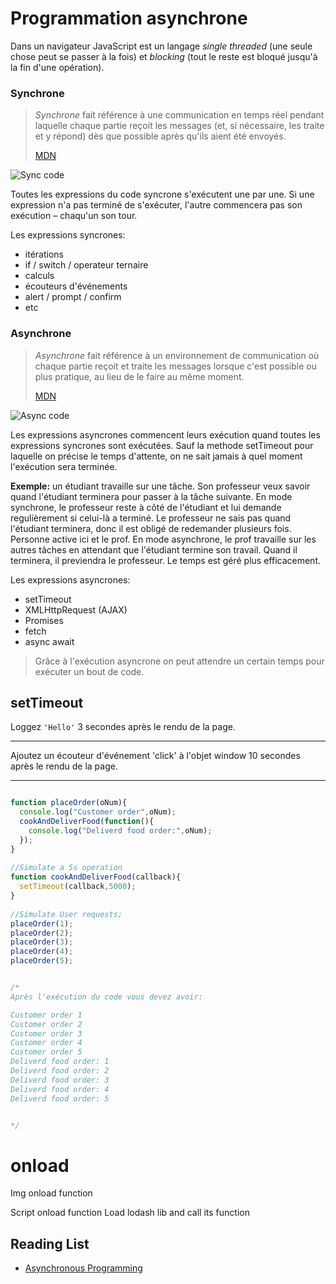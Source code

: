 # Programmation asynchrone

Dans un navigateur JavaScript est un langage *single threaded* (une seule chose peut se passer à la fois) et *blocking*
(tout le reste est bloqué jusqu'à la fin d'une opération).

### Synchrone

> *Synchrone* fait référence à une communication en temps réel pendant laquelle chaque partie reçoit les messages (et, si nécessaire, les traite et y répond) dès que possible après qu'ils aient été envoyés.
>
> [MDN](https://developer.mozilla.org/fr/docs/Glossaire/Synchronous)

![Sync code](https://i.ibb.co/GJjg9r3/sync-code-gif.gif)

Toutes les expressions du code syncrone s'exécutent une par une. Si une expression n'a pas terminé de s'exécuter, l'autre commencera pas son exécution – chaqu'un son tour.

Les expressions syncrones:
+ itérations
+ if / switch / operateur ternaire
+ calculs
+ écouteurs d'événements
+ alert / prompt / confirm
+ etc


### Asynchrone

> *Asynchrone* fait référence à un environnement de communication où chaque partie reçoit et traite les messages lorsque c'est possible ou plus pratique, au lieu de le faire au même moment.
>
> [MDN](https://developer.mozilla.org/fr/docs/Glossaire/Asynchronous)

![Async code](https://i.ibb.co/L84rYtj/async-code-gif.gif)

Les expressions asyncrones commencent leurs exécution quand toutes les expressions syncrones sont exécutées. Sauf la methode setTimeout pour laquelle on précise le temps d'attente, on ne sait jamais à quel moment l'exécution sera terminée.

**Exemple:** un étudiant travaille sur une tâche. Son professeur veux savoir quand l'étudiant terminera pour passer à la tâche suivante. 
En mode synchrone, le professeur reste à côté de l'étudiant et lui demande regulièrement si celui-là a terminé. Le professeur ne sais pas quand l'étudiant terminera, donc il est obligé de redemander plusieurs fois. Personne active ici et le prof.
En mode asynchrone, le prof travaille sur les autres tâches en attendant que l'étudiant termine son travail. Quand il terminera, il previendra le professeur. Le temps est géré plus efficacement.

Les expressions asyncrones:
+ setTimeout
+ XMLHttpRequest (AJAX)
+ Promises
+ fetch
+ async await


> Grâce à l'exécution asyncrone on peut attendre un certain temps pour exécuter un bout de code.


## setTimeout

Loggez `'Hello'` 3 secondes après le rendu de la page.

---

Ajoutez un écouteur d'événement 'click' à l'objet window 10 secondes après le rendu de la page.

---

```js

function placeOrder(oNum){
  console.log("Customer order",oNum);
  cookAndDeliverFood(function(){    
    console.log("Deliverd food order:",oNum);
  });
}
 
//Simulate a 5s operation
function cookAndDeliverFood(callback){    
  setTimeout(callback,5000);
}
 
//Simulate User requests;
placeOrder(1);
placeOrder(2);
placeOrder(3);
placeOrder(4);
placeOrder(5);


/*
Après l'exécution du code vous devez avoir:

Customer order 1
Customer order 2
Customer order 3
Customer order 4
Customer order 5
Deliverd food order: 1
Deliverd food order: 2
Deliverd food order: 3
Deliverd food order: 4
Deliverd food order: 5


*/

```

# onload

Img onload function

Script onload function
Load lodash lib and call its function


## Reading List

+ [Asynchronous Programming](https://eloquentjavascript.net/11_async.html)